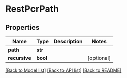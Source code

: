 # RestPcrPath

## Properties
Name | Type | Description | Notes
------------ | ------------- | ------------- | -------------
**path** | **str** |  | 
**recursive** | **bool** |  | [optional] 

[[Back to Model list]](../README.md#documentation-for-models) [[Back to API list]](../README.md#documentation-for-api-endpoints) [[Back to README]](../README.md)


